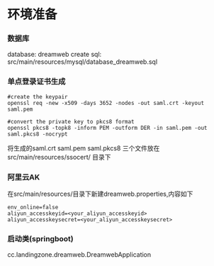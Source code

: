 # 环境准备

### 数据库
database: dreamweb
create sql: src/main/resources/mysql/database_dreamweb.sql

### 单点登录证书生成

```shell
#create the keypair
openssl req -new -x509 -days 3652 -nodes -out saml.crt -keyout saml.pem

#convert the private key to pkcs8 format
openssl pkcs8 -topk8 -inform PEM -outform DER -in saml.pem -out saml.pkcs8 -nocrypt
```

将生成的saml.crt saml.pem  saml.pkcs8 三个文件放在src/main/resources/ssocert/ 目录下


### 阿里云AK
在src/main/resources/目录下新建dreamweb.properties,内容如下
```properties
env_online=false
aliyun_accesskeyid=<your_aliyun_accesskeyid>
aliyun_accesskeysecret=<your_aliyun_accesskeysecret>
```

### 启动类(springboot)
cc.landingzone.dreamweb.DreamwebApplication
